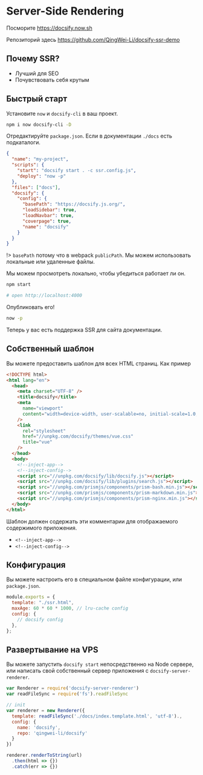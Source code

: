 # Server-Side Rendering

Посморите https://docsify.now.sh

Репозиторий здесь https://github.com/QingWei-Li/docsify-ssr-demo

## Почему SSR?

- Лучший для SEO
- Почувствовать себя крутым

## Быстрый старт

Установите `now` и `docsify-cli` в ваш проект.

```bash
npm i now docsify-cli -D
```

Отредактируйте `package.json`. Если в документации `./docs` есть подкаталоги.

```json
{
  "name": "my-project",
  "scripts": {
    "start": "docsify start . -c ssr.config.js",
    "deploy": "now -p"
  },
  "files": ["docs"],
  "docsify": {
    "config": {
      "basePath": "https://docsify.js.org/",
      "loadSidebar": true,
      "loadNavbar": true,
      "coverpage": true,
      "name": "docsify"
    }
  }
}
```

!> `basePath` потому что в webpack `publicPath`. Мы можем использовать локальные или удаленные файлы.

Мы можем просмотреть локально, чтобы убедиться работает ли он.

```bash
npm start

# open http://localhost:4000
```

Опубликовать его!

```bash
now -p
```

Теперь у вас есть поддержка SSR для сайта документации.

## Собственный шаблон

Вы можете предоставить шаблон для всех HTML страниц. Как пример

```html
<!DOCTYPE html>
<html lang="en">
  <head>
    <meta charset="UTF-8" />
    <title>docsify</title>
    <meta
      name="viewport"
      content="width=device-width, user-scalable=no, initial-scale=1.0, maximum-scale=1.0, minimum-scale=1.0"
    />
    <link
      rel="stylesheet"
      href="//unpkg.com/docsify/themes/vue.css"
      title="vue"
    />
  </head>
  <body>
    <!--inject-app-->
    <!--inject-config-->
    <script src="//unpkg.com/docsify/lib/docsify.js"></script>
    <script src="//unpkg.com/docsify/lib/plugins/search.js"></script>
    <script src="//unpkg.com/prismjs/components/prism-bash.min.js"></script>
    <script src="//unpkg.com/prismjs/components/prism-markdown.min.js"></script>
    <script src="//unpkg.com/prismjs/components/prism-nginx.min.js"></script>
  </body>
</html>
```

Шаблон должен содержать эти комментарии для отображаемого содержимого приложения.

- `<!--inject-app-->`
- `<!--inject-config-->`

## Конфигурация

Вы можете настроить его в специальном файле конфигурации, или `package.json`.

```js
module.exports = {
  template: "./ssr.html",
  maxAge: 60 * 60 * 1000, // lru-cache config
  config: {
    // docsify config
  },
};
```

## Развертывание на VPS

Вы можете запустить `docsify start` непосредственно на Node сервере, или написать свой собственный сервер приложения с `docsify-server-renderer`.

```js
var Renderer = require('docsify-server-renderer')
var readFileSync = require('fs').readFileSync

// init
var renderer = new Renderer({
  template: readFileSync('./docs/index.template.html', 'utf-8').,
  config: {
    name: 'docsify',
    repo: 'qingwei-li/docsify'
  }
})

renderer.renderToString(url)
  .then(html => {})
  .catch(err => {})
```
